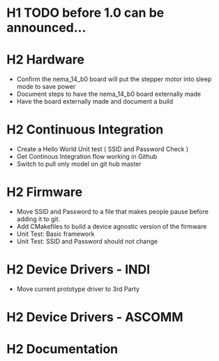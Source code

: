 # H1 TODO before 1.0 can be announced...

# H2 Hardware

* Confirm the nema_14_b0 board will put the stepper motor into sleep mode to save power
* Document steps to have the nema_14_b0 board externally made
* Have the board externally made and document a build

# H2 Continuous Integration

* Create a Hello World Unit test ( SSID and Password Check )
* Get Continous Integration flow working in Github
* Switch to pull only model on git hub master

# H2 Firmware 
* Move SSID and Password to a file that makes people pause before adding it to git. 
* Add CMakefiles to build a device agnostic version of the firmware
* Unit Test:  Basic framework
* Unit Test:  SSID and Password should not change

# H2 Device Drivers - INDI
* Move current prototype driver to 3rd Party

# H2 Device Drivers - ASCOMM

# H2 Documentation

